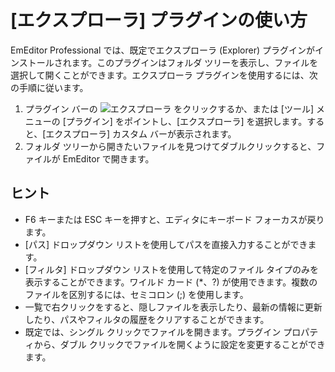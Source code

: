 # \[エクスプローラ\] プラグインの使い方

EmEditor Professional では、既定でエクスプローラ (Explorer) プラグインがインストールされます。このプラグインはフォルダ ツリーを表示し、ファイルを選択して開くことができます。エクスプローラ プラグインを使用するには、次の手順に従います。

1. プラグイン バーの ![エクスプローラ](../../images/plugin_explorer..png) をクリックするか、または \[ツール\] メニューの \[プラグイン\] をポイントし、\[エクスプローラ\] を選択します。すると、\[エクスプローラ\] カスタム バーが表示されます。
2. フォルダ ツリーから開きたいファイルを見つけてダブルクリックすると、ファイルが EmEditor で開きます。

## ヒント

- F6 キーまたは ESC キーを押すと、エディタにキーボード フォーカスが戻ります。
- \[パス\] ドロップダウン リストを使用してパスを直接入力することができます。
- \[フィルタ\] ドロップダウン リストを使用して特定のファイル タイプのみを表示することができます。ワイルド カード (\*、?) が使用できます。複数のファイルを区別するには、セミコロン (;) を使用します。
- 一覧で右クリックをすると、隠しファイルを表示したり、最新の情報に更新したり、パスやフィルタの履歴をクリアすることができます。
- 既定では、シングル クリックでファイルを開きます。プラグイン プロパティから、ダブル クリックでファイルを開くように設定を変更することができます。
